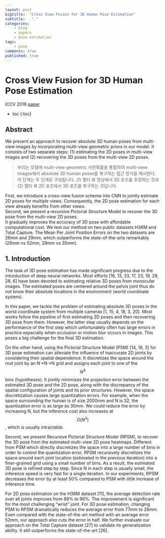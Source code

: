```yaml
---
layout: post
bigtitle:  "Cross View Fusion for 3D Human Pose Estimation"
subtitle:   "."
categories:
    - blog
    - papers
    - pose-estimation
tags:
    - pose
comments: true
published: true
---
```




# Cross View Fusion for 3D Human Pose Estimation

ICCV 2019 [paper](https://openaccess.thecvf.com/content_ICCV_2019/papers/Qiu_Cross_View_Fusion_for_3D_Human_Pose_Estimation_ICCV_2019_paper.pdf)

* toc
{:toc}

## Abstract
We present an approach to recover absolute 3D human poses from multi-view images by incorporating multi-view geometric priors in our model. It consists of two separate steps: (1) estimating the 2D poses in multi-view images and (2) recovering the 3D poses from the multi-view 2D poses.  

> 우리는 모델에 multi-view geometric 사전확률을 통합하여 multi-view images에서 absolute 3D human poses를 복구하는 접근 방식을 제시한다.   이 단계는 두 단계로 구성됩니다. (1) 멀티 뷰 영상에서 2D 포즈를 추정하는 것과 (2) 멀티 뷰 2D 포즈에서 3D 포즈를 복구하는 것입니다.


First, we introduce a cross-view fusion scheme into CNN to jointly estimate 2D poses for multiple views. Consequently, the 2D pose estimation for each view already benefits from other views.  
Second, we present a recursive Pictorial Structure Model to recover the 3D pose from the multi-view 2D poses.  
It gradually improves the accuracy of 3D pose with affordable computational cost. We test our method on two public datasets H36M and Total Capture. The Mean Per Joint Position Errors on the two datasets are 26mm and 29mm, which outperforms the state-of-the-arts remarkably (26mm vs 52mm, 29mm vs 35mm).


## 1. Introduction
The task of 3D pose estimation has made significant progress due to the introduction of deep neural networks. Most efforts [16, 13, 33, 17, 23, 19, 29, 28, 6] have been devoted to estimating relative 3D poses from monocular images. The estimated poses are centered around the pelvis joint thus do not know their absolute locations in the environment (world coordinate system).  

In this paper, we tackle the problem of estimating absolute 3D poses in the world coordinate system from multiple cameras [1, 15, 4, 18, 3, 20]. Most works follow the pipeline of first estimating 2D poses and then recovering 3D pose from them. However, the latter step usually depends on the performance of the first step which unfortunately often has large errors in practice especially when occlusion or motion blur occurs in images. This poses a big challenge for the final 3D estimation.  

On the other hand, using the Pictorial Structure Model (PSM) [14, 18, 3] for 3D pose estimation can alleviate the influence of inaccurate 2D joints by considering their spatial dependence. It discretizes the space around the root joint by an N ×N ×N grid and assigns each joint to one of the $$N^3$$ bins (hypotheses). It jointly minimizes the projection error between the estimated 3D pose and the 2D pose, along with the discrepancy of the spatial configuration of joints and its prior structures. However, the space discretization causes large quantization errors. For example, when the space surrounding the human is of size 2000mm and N is 32, the quantization error is as large as 30mm. We could reduce the error by increasing N, but the inference cost also increases at $$O(N^3)$$, which is usually intractable.  

Second, we present Recursive Pictorial Structure Model (RPSM), to recover the 3D pose from the estimated multi-view 2D pose heatmaps. Different from PSM which directly discretizes the space into a large number of bins in order to control the quantization error, RPSM recursively discretizes the space around each joint location (estimated in the previous iteration) into a finer-grained grid using a small number of bins. As a result, the estimated 3D pose is refined step by step. Since N in each step is usually small, the inference speed is very fast for a single iteration. In our experiments, RPSM decreases the error by at least 50% compared to PSM with little increase of inference time.  

For 2D pose estimation on the H36M dataset [11], the average detection rate over all joints improves from 89% to 96%. The improvement is significant for the most challenging “wrist” joint. For 3D pose estimation, changing PSM to RPSM dramatically reduces the average error from 77mm to 26mm. Even compared with the state-of-the-art method with an average error 52mm, our approach also cuts the error in half. We further evaluate our approach on the Total Capture dataset [27] to validate its generalization ability. It still outperforms the state-of-the-art [26].

